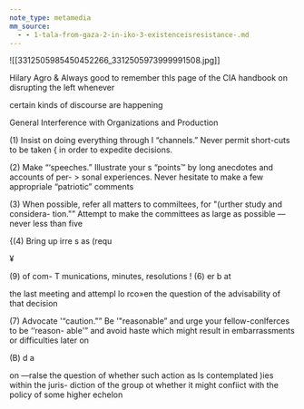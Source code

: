 ```yaml
---
note_type: metamedia
mm_source:
  - - 1-tala-from-gaza-2-in-iko-3-existenceisresistance-.md
---
```


![[3312505985450452266_3312505973999991508.jpg]]

Hilary Agro &
Always good to remember thls page of the CIA
handbook on disrupting the left whenever

certain kinds of discourse are happening

General Interference with Organizations
and Production

(1) Insist on doing everything through I
“channels.” Never permit short-cuts to be taken {
in order to expedite decisions.

(2) Make “‘speeches.”
Illustrate your s
“points™ by long anecdotes and accounts of per- >
sonal experiences. Never hesitate to make a few
appropriale “patriotic” comments

(3) When possible, refer all matters to
commiltees, for "(urther study and considera-
tion."” Attempt to make the committees as large
as possible — never less than five

{(4) Bring up irre s as (requ

¥

(9) of com- T
munications, minutes, resolutions !
(6) er b at

the last meeting and attempl lo rco»en the
question of the advisability of that decision

(7) Advocate '“caution."” Be '"reasonable”
and urge your fellow-conlferces to be ‘‘reason-
able'” and avoid haste which might result in
embarrassments or difficulties later on

(B) d a

on —ralse the question of whether such
action as Is contemplated )ies within the juris-
diction of the group ot whether it might confiict
with the policy of some higher echelon

